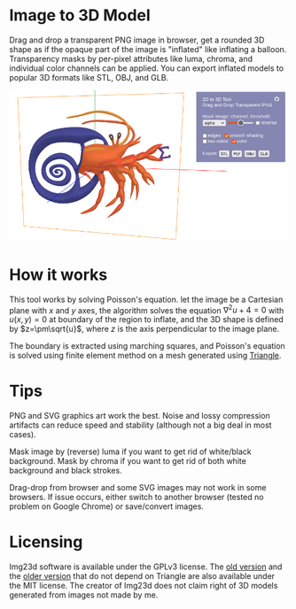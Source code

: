 # Image to 3D Model

Drag and drop a transparent PNG image in browser, get a rounded 3D shape as if the opaque part of the image is "inflated" like inflating a balloon. Transparency masks by per-pixel attributes like luma, chroma, and individual color channels can be applied. You can export inflated models to popular 3D formats like STL, OBJ, and GLB.

![](screenshot.png)

# How it works

This tool works by solving Poisson's equation. let the image be a Cartesian plane with $x$ and $y$ axes, the algorithm solves the equation $\nabla^2u+4=0$ with $u(x,y)=0$ at boundary of the region to inflate, and the 3D shape is defined by $z=\pm\sqrt{u}$, where $z$ is the axis perpendicular to the image plane.

The boundary is extracted using marching squares, and Poisson's equation is solved using finite element method on a mesh generated using [Triangle](https://www.cs.cmu.edu/~quake/triangle.html).

# Tips

PNG and SVG graphics art work the best. Noise and lossy compression artifacts can reduce speed and stability (although not a big deal in most cases).

Mask image by (reverse) luma if you want to get rid of white/black background. Mask by chroma if you want to get rid of both white background and black strokes.

Drag-drop from browser and some SVG images may not work in some browsers. If issue occurs, either switch to another browser (tested no problem on Google Chrome) or save/convert images.

# Licensing

Img23d software is available under the GPLv3 license. The [old version](https://github.com/harry7557558/Graphics/tree/master/modeling/img23d) and the [older version](https://github.com/harry7557558/Graphics/tree/master/modeling/png2obj) that do not depend on Triangle are also available under the MIT license. The creator of Img23d does not claim right of 3D models generated from images not made by me.
